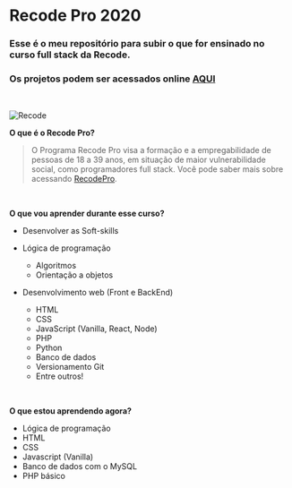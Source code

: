 # Recode Pro 2020
### Esse é o meu repositório para subir o que for ensinado no curso full stack da Recode.

### Os projetos podem ser acessados online [AQUI](https://marcos-recodepro.netlify.app/)

<br>

![Recode](https://www.recodepro.org.br/wp-content/uploads/2020/05/logo_maior-2.png)

**O que é o Recode Pro?**

> O Programa Recode Pro visa a formação e a empregabilidade de pessoas de 18 a 39 anos, em situação de maior vulnerabilidade social, como programadores full stack.
Você pode saber mais sobre acessando [RecodePro](https://www.recodepro.org.br/).

<br>

**O que vou aprender durante esse curso?**
- Desenvolver as Soft-skills
- Lógica de programação
  - Algoritmos
  - Orientação a objetos

- Desenvolvimento web (Front e BackEnd)
  - HTML
  - CSS
  - JavaScript (Vanilla, React, Node)
  - PHP
  - Python
  - Banco de dados
  - Versionamento Git
  - Entre outros!

<br>

**O que estou aprendendo agora?**
- Lógica de programação
- HTML
- CSS
- Javascript (Vanilla)
- Banco de dados com o MySQL
- PHP básico